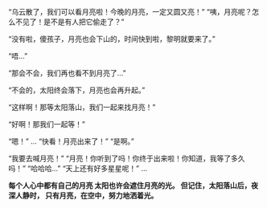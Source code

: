 “乌云散了，我们可以看月亮啦！今晚的月亮，一定又圆又亮！”
“咦，月亮呢？怎么不见了！是不是有人把它偷走了？”

“没有啦，傻孩子，月亮也会下山的，时间快到啦，黎明就要来了。”

“唔…”

“那会不会，我们再也看不到月亮了…”

“不会的，太阳终会落下，月亮也会再升起。”

“这样啊！那等太阳落山，我们一起来找月亮！”

“好啊！那我们一起等！”

“嗯！”
…
“快看！月亮出来了！”
“是啊。”

“我要去喊月亮！”
“月亮！你听到了吗！你终于出来啦！你知道，我等了多久吗！”
“哈哈哈…”
“天上还有好多星星呢！”
…

**每个人心中都有自己的月亮
太阳也许会遮住月亮的光。
但记住，太阳落山后，夜深人静时，
只有月亮，在空中，努力地洒着光。**